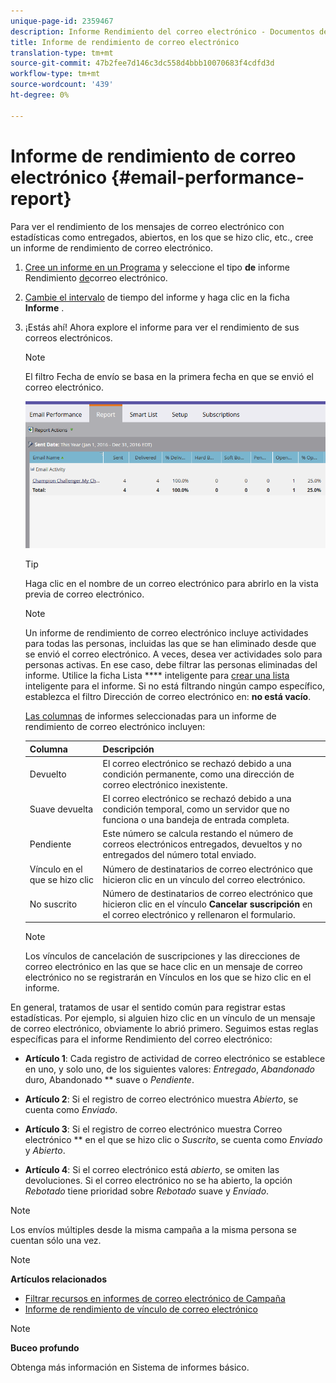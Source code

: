 ```yaml
---
unique-page-id: 2359467
description: Informe Rendimiento del correo electrónico - Documentos de marketing - Documentación del producto
title: Informe de rendimiento de correo electrónico
translation-type: tm+mt
source-git-commit: 47b2fee7d146c3dc558d4bbb10070683f4cdfd3d
workflow-type: tm+mt
source-wordcount: '439'
ht-degree: 0%

---
```



# Informe de rendimiento de correo electrónico {#email-performance-report}

Para ver el rendimiento de los mensajes de correo electrónico con estadísticas como entregados, abiertos, en los que se hizo clic, etc., cree un informe de rendimiento de correo electrónico.

1. [Cree un informe en un Programa](../../../../product-docs/reporting/basic-reporting/creating-reports/create-a-report-in-a-program.md) y seleccione el tipo **de** informe Rendimiento [de](../../../../product-docs/reporting/basic-reporting/report-types/report-type-overview.md)correo electrónico.
1. [Cambie el intervalo](../../../../product-docs/reporting/basic-reporting/editing-reports/change-a-report-time-frame.md) de tiempo del informe y haga clic en la ficha **Informe** .
1. ¡Estás ahí! Ahora explore el informe para ver el rendimiento de sus correos electrónicos.

   >[!NOTE]
   >
   >El filtro Fecha de envío se basa en la primera fecha en que se envió el correo electrónico.

   ![](assets/email-performance-report.png)

   >[!TIP]
   >
   >Haga clic en el nombre de un correo electrónico para abrirlo en la vista previa de correo electrónico.

   >[!NOTE]
   >
   >
   >Un informe de rendimiento de correo electrónico incluye actividades para todas las personas, incluidas las que se han eliminado desde que se envió el correo electrónico. A veces, desea ver actividades solo para personas activas. En ese caso, debe filtrar las personas eliminadas del informe. Utilice la ficha Lista **** inteligente para [crear una lista](../../../../product-docs/core-marketo-concepts/smart-lists-and-static-lists/creating-a-smart-list/create-a-smart-list.md) inteligente para el informe. Si no está filtrando ningún campo específico, establezca el filtro Dirección de correo electrónico en: **no está vacío**.

   [Las columnas](../../../../product-docs/reporting/basic-reporting/editing-reports/select-report-columns.md) de informes seleccionadas para un informe de rendimiento de correo electrónico incluyen:

   | Columna | Descripción |
   |---|---|
   | Devuelto | El correo electrónico se rechazó debido a una condición permanente, como una dirección de correo electrónico inexistente. |
   | Suave devuelta | El correo electrónico se rechazó debido a una condición temporal, como un servidor que no funciona o una bandeja de entrada completa. |
   | Pendiente | Este número se calcula restando el número de correos electrónicos entregados, devueltos y no entregados del número total enviado. |
   | Vínculo en el que se hizo clic | Número de destinatarios de correo electrónico que hicieron clic en un vínculo del correo electrónico. |
   | No suscrito | Número de destinatarios de correo electrónico que hicieron clic en el vínculo **Cancelar suscripción** en el correo electrónico y rellenaron el formulario. |

   >[!NOTE]
   >
   >Los vínculos de cancelación de suscripciones y las direcciones de correo electrónico en las que se hace clic en un mensaje de correo electrónico no se registrarán en Vínculos en los que se hizo clic en el informe.

En general, tratamos de usar el sentido común para registrar estas estadísticas. Por ejemplo, si alguien hizo clic en un vínculo de un mensaje de correo electrónico, obviamente lo abrió primero. Seguimos estas reglas específicas para el informe Rendimiento del correo electrónico:

* **Artículo 1**: Cada registro de actividad de correo electrónico se establece en uno, y solo uno, de los siguientes valores: *Entregado*, *Abandonado* duro, Abandonado ** suave o *Pendiente*.

* **Artículo 2**: Si el registro de correo electrónico muestra *Abierto*, se cuenta como *Enviado*.

* **Artículo 3**: Si el registro de correo electrónico muestra Correo electrónico ** en el que se hizo clic o *Suscrito*, se cuenta como *Enviado* y *Abierto*.

* **Artículo 4**: Si el correo electrónico está *abierto*, se omiten las devoluciones. Si el correo electrónico no se ha abierto, la opción *Rebotado* tiene prioridad sobre *Rebotado* suave y *Enviado*.

>[!NOTE]
>
>Los envíos múltiples desde la misma campaña a la misma persona se cuentan sólo una vez.

>[!NOTE]
>
>**Artículos relacionados**
>
>* [Filtrar recursos en informes de correo electrónico de Campaña](../../../../product-docs/reporting/basic-reporting/report-activity/filter-assets-in-a-campaign-email-reports.md)
>* [Informe de rendimiento de vínculo de correo electrónico](email-link-performance-report.md)

>



>[!NOTE]
>
>**Buceo profundo**
>
>Obtenga más información en Sistema de informes [](http://docs.marketo.com/display/docs/basic+reporting)básico.

